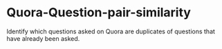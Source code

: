 # Quora-Question-pair-similarity
Identify which questions asked on Quora are duplicates of questions that have already been asked.
